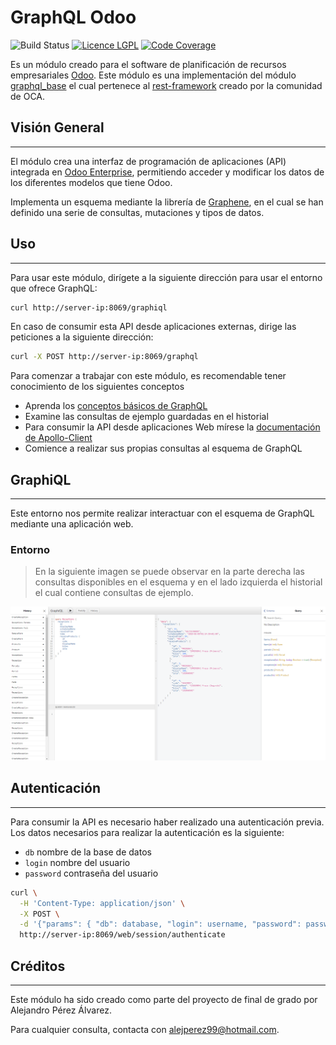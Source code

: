 # GraphQL Odoo

![Build Status](http://runbot.odoo.com/runbot/badge/flat/1/master.svg)
[![Licence LGPL](https://img.shields.io/badge/licence-LGPL--3-blue.png)](http://www.gnu.org/licenses/lgpl-3.0-standalone.html)
[![Code Coverage](https://img.shields.io/badge/github-OCA%2Frest--framework-lightgray.png?logo=github)](https://github.com/OCA/rest-framework/tree/13.0/graphql_base)

Es un módulo creado para el software de planificación de recursos empresariales [Odoo](https://github.com/odoo/odoo). Este módulo es una implementación del módulo [graphql_base](https://github.com/OCA/rest-framework/tree/13.0/graphql_base) el cual pertenece al [rest-framework](https://github.com/OCA/rest-framework) creado por la comunidad de OCA.

## Visión General

----------------------

El módulo crea una interfaz de programación de aplicaciones (API) integrada en [Odoo Enterprise](https://www.odoo.com/es_ES/),  permitiendo acceder y modificar los datos de los diferentes modelos que tiene Odoo.

Implementa un esquema mediante la librería de [Graphene](https://graphene-python.org/), en el cual se han definido una serie de consultas, mutaciones y tipos de datos.

## Uso

----------------------

Para usar este módulo, dirígete a la siguiente dirección para usar el entorno que ofrece GraphQL:

```bash
curl http://server-ip:8069/graphiql
```

En caso de consumir esta API desde aplicaciones externas, dirige las peticiones a la siguiente dirección:

```bash
curl -X POST http://server-ip:8069/graphql
```

Para comenzar a trabajar con este módulo, es recomendable tener conocimiento de los siguientes conceptos

- Aprenda los [conceptos básicos de GraphQL](https://graphql.org/learn/)
- Examine las consultas de ejemplo guardadas en el historial
- Para consumir la API desde aplicaciones Web mírese la [documentación de Apollo-Client](https://www.apollographql.com/docs/)
- Comience a realizar sus propias consultas al esquema de GraphQL

## GraphiQL

----------------------

Este entorno nos permite realizar interactuar con el esquema de GraphQL mediante una aplicación web.

### Entorno

> En la siguiente imagen se puede observar en la parte derecha las consultas disponibles en el esquema y en el lado izquierda el historial el cual contiene consultas de ejemplo.

![Queries](./screenshots/graphiql.png)

## Autenticación

----------------------

Para consumir la API es necesario haber realizado una autenticación previa. Los datos necesarios para realizar la autenticación es la siguiente:

- `db` nombre de la base de datos
- `login` nombre del usuario
- `password` contraseña del usuario

```bash
curl \
  -H 'Content-Type: application/json' \
  -X POST \
  -d '{"params": { "db": database, "login": username, "password": password }}' \
  http://server-ip:8069/web/session/authenticate
```

## Créditos

----------------------

Este módulo ha sido creado como parte del proyecto de final de grado por Alejandro Pérez Álvarez.

Para cualquier consulta, contacta con <alejperez99@hotmail.com>.

